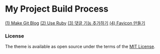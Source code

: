 # My Project Build Process


[(1) Make Git Blog](https://hyeyun01.github.io/2021/12/12/Project-build-1/)
[(2) Use Ruby]()
[(3) 댓글 기능 추가하기]()
[(4) Favicon 만들기]()


### License
The theme is available as open source under the terms of the [MIT License](https://opensource.org/licenses/MIT).
